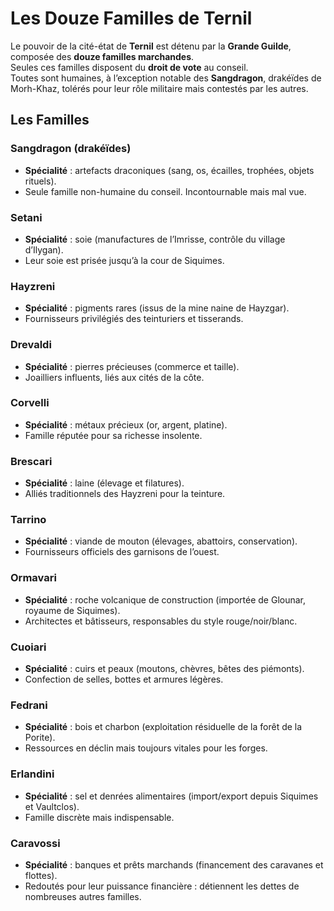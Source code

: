 # Les Douze Familles de Ternil

Le pouvoir de la cité-état de **Ternil** est détenu par la **Grande Guilde**, composée des **douze familles marchandes**.  
Seules ces familles disposent du **droit de vote** au conseil.  
Toutes sont humaines, à l’exception notable des **Sangdragon**, drakéïdes de Morh-Khaz, tolérés pour leur rôle militaire mais contestés par les autres.  

## Les Familles

### Sangdragon (drakéïdes)  
- **Spécialité** : artefacts draconiques (sang, os, écailles, trophées, objets rituels).  
- Seule famille non-humaine du conseil. Incontournable mais mal vue.  

### Setani  
- **Spécialité** : soie (manufactures de l’Imrisse, contrôle du village d’Ilygan).  
- Leur soie est prisée jusqu’à la cour de Siquimes.  

### Hayzreni  
- **Spécialité** : pigments rares (issus de la mine naine de Hayzgar).  
- Fournisseurs privilégiés des teinturiers et tisserands.  

### Drevaldi  
- **Spécialité** : pierres précieuses (commerce et taille).  
- Joailliers influents, liés aux cités de la côte.  

### Corvelli  
- **Spécialité** : métaux précieux (or, argent, platine).  
- Famille réputée pour sa richesse insolente.  

### Brescari  
- **Spécialité** : laine (élevage et filatures).  
- Alliés traditionnels des Hayzreni pour la teinture.  

### Tarrino  
- **Spécialité** : viande de mouton (élevages, abattoirs, conservation).  
- Fournisseurs officiels des garnisons de l’ouest.  

### Ormavari  
- **Spécialité** : roche volcanique de construction (importée de Glounar, royaume de Siquimes).  
- Architectes et bâtisseurs, responsables du style rouge/noir/blanc.  

### Cuoiari  
- **Spécialité** : cuirs et peaux (moutons, chèvres, bêtes des piémonts).  
- Confection de selles, bottes et armures légères.  

### Fedrani  
- **Spécialité** : bois et charbon (exploitation résiduelle de la forêt de la Porite).  
- Ressources en déclin mais toujours vitales pour les forges.  

### Erlandini  
- **Spécialité** : sel et denrées alimentaires (import/export depuis Siquimes et Vaultclos).  
- Famille discrète mais indispensable.  

### Caravossi  
- **Spécialité** : banques et prêts marchands (financement des caravanes et flottes).  
- Redoutés pour leur puissance financière : détiennent les dettes de nombreuses autres familles.  
